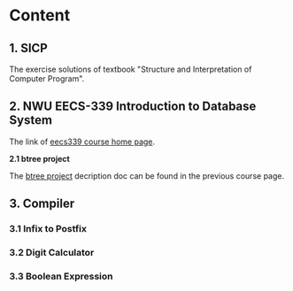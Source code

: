# Content 

## 1. SICP 

The exercise solutions of textbook "Structure and Interpretation of Computer Program". 

## 2. NWU EECS-339 Introduction to Database System 

The link of [eecs339 course home page].

**2.1 btree project** 

The [btree project] decription doc can be found in the previous course page. 

[eecs339 course home page]:http://www.cs.northwestern.edu/~pdinda/db/
[btree project]:http://www.cs.northwestern.edu/~pdinda/db/btree.pdf

## 3. Compiler

### 3.1 Infix to Postfix 

### 3.2 Digit Calculator 

### 3.3 Boolean Expression 

